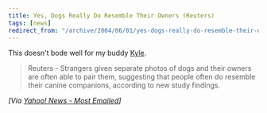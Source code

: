 ```yaml
---
title: Yes, Dogs Really Do Resemble Their Owners (Reuters)
tags: [news]
redirect_from: "/archive/2004/06/01/yes-dogs-really-do-resemble-their-owners-reuters.aspx/"
---
```


This doesn't bode well for my buddy
[Kyle](http://koba.europe.webmatrixhosting.net).

> Reuters - Strangers given separate photos of dogs and their owners are
> often able to pair them, suggesting that people often do resemble
> their canine companions, according to new study findings.

*[Via [Yahoo! News - Most
Emailed](http://us.rd.yahoo.com/dailynews/rss/mostemailed/*http://story.news.yahoo.com/news?tmpl=story2&u=/nm/dogs_owners_dc)]*

